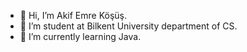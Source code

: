 - 👋 Hi, I’m Akif Emre Köşüş.
- 👀 I’m student at Bilkent University department of CS.
- 🌱 I’m currently learning Java.


<!---
ThXest/ThXest is a ✨ special ✨ repository because its `README.md` (this file) appears on your GitHub profile.
You can click the Preview link to take a look at your changes.
--->
